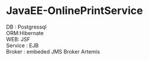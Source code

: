 # JavaEE-OnlinePrintService

DB : Postgressql<br>
ORM:Hibernate<br>
WEB: JSF<br>
Service : EJB<br>
Broker : embeded JMS Broker Artemis<br>
